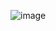 ![image](https://user-images.githubusercontent.com/20998959/147889060-b4833980-cb32-4bf3-b3c7-62cdb6e10f6a.png)
